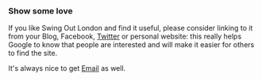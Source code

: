 ### Show some love

If you like Swing Out London and find it useful, please consider linking to it from your Blog, Facebook, [Twitter](http://twitter.com/swingoutlondon "Swing Out London on Twitter") or personal website: this really helps Google to know that people are interested and will make it easier for others to find the site.

It's always nice to get [Email](mailto:swingoutlondon@gmail.com?subject=Swing%20Out%20London) as well.
